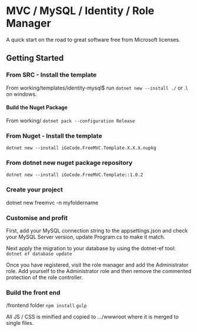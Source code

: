 # MVC / MySQL / Identity / Role Manager
A quick start on the road to great software free from Microsoft licenses.

## Getting Started

### From SRC - Install the template

From working/templates/identity-mysql$ run ```dotnet new --install ./``` or .\ on windows.

#### Build the Nuget Package

From working/ ```dotnet pack --configuration Release```

### From Nuget - Install the template

```dotnet new --install iGoCode.FreeMVC.Template.X.X.X.nupkg```

### From dotnet new nuget package repository

```dotnet new --install iGoCode.FreeMVC.Template::1.0.2```

### Create your project

dotnet new freemvc -n myfoldername

### Customise and profit

First, add your MySQL connection string to the appsettings.json and check your MySQL Server version, 
update Program.cs to make it match.

Next apply the migration to your database by using the dotnet-ef tool:
```dotnet ef database update```

Once you have registered, visit the role manager and add the Administrator role.
Add yourself to the Administrator role and then remove the commented protection of the role controller.

### Build the front end

/frontend folder
```npm install```
```gulp```

All JS / CSS is minified and copied to .../wwwroot where it is merged to single files.
